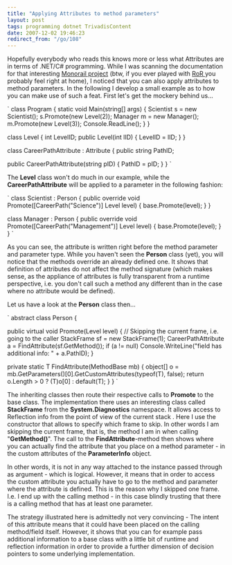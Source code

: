 ```yaml
---
title: "Applying Attributes to method parameters"
layout: post
tags: programming dotnet TrivadisContent
date: 2007-12-02 19:46:23
redirect_from: "/go/108"
---
```


Hopefully everybody who reads this knows more or less what Attributes are in terms of .NET/C# programming. While I was scanning the documentation for that interesting [Monorail project](http://www.castleproject.org/monorail/index.html) (btw, if you ever played with [RoR ](http://www.rubyonrails.org/)you probably feel right at home), I noticed that you can also apply attributes to method parameters. In the following I develop a small example as to how you can make use of such a feat. First let's get the mockery behind us...

`
class Program {
  static void Main(string[] args) {
    Scientist s = new Scientist();
    s.Promote(new Level(2));
    Manager m = new Manager();
    m.Promote(new Level(3));
    Console.ReadLine();
  }
}

class Level {
  int LevelID;
  public Level(int lID) {
    LevelID = lID;
  }
}

class CareerPathAttribute : Attribute {
  public string PathID;

  public CareerPathAttribute(string pID) {
    PathID = pID;
  }
}
`

The **Level** class won't do much in our example, while the **CareerPathAttribute** will be applied to a parameter in the following fashion:

`
class Scientist : Person {
  public override void Promote([CareerPath("Science")] Level level) {
    base.Promote(level);
  }
}

class Manager : Person {
  public override void Promote([CareerPath("Management")] Level level) {
    base.Promote(level);
  }
}
`

As you can see, the attribute is written right before the method parameter and parameter type. While you haven't seen the **Person** class (yet), you will notice that the methods override an already defined one. It shows that definition of attributes do not affect the method signature (which makes sense, as the appliance of attributes is fully transparent from a runtime perspective, i.e. you don't call such a method any different than in the case where no attribute would be defined). 

Let us have a look at the **Person** class then...

`
abstract class Person {

  public virtual void Promote(Level level) {
    // Skipping the current frame, i.e. going to the caller
    StackFrame sf = new StackFrame(1); 
    CareerPathAttribute a = FindAttribute<CareerPathAttribute>(sf.GetMethod());
    if (a != null)
      Console.WriteLine("field has additional info: " + a.PathID);
  }

  private static T FindAttribute<T>(MethodBase mb) {
    object[] o =
      mb.GetParameters()[0].GetCustomAttributes(typeof(T), false);
    return o.Length > 0 ? (T)o[0] : default(T);
  }
}
`

The inheriting classes then route their respective calls to **Promote** to the base class. The implementation there uses an interesting class called **StackFrame** from the **System.Diagnostics** namespace. It allows access to Reflection info from the point of view of the current stack . Here I use the constructor that allows to specify which frame to skip. In other words I am skipping the current frame, that is, the method I am in when calling "**GetMethod()**". The call to the **FindAttribute**-method then shows where you can actually find the attribute that you place on a method parameter - in the custom attributes of the **ParameterInfo** object. 

In other words, it is not in any way attached to the instance passed through as argument - which is logical. However, it means that in order to access the custom attribute you actually have to go to the method and parameter where the attribute is defined. This is the reason why I skipped one frame. I.e. I end up with the calling method - in this case blindly trusting that there is a calling method that has at least one parameter.

The strategy illustrated here is admittedly not very convincing - The intent of this attribute means that it could have been placed on the calling method/field itself. However,  it shows that you can for example pass additional information to a base class with a little bit of runtime and reflection information in order to provide a further dimension of decision pointers to some underlying implementation.
